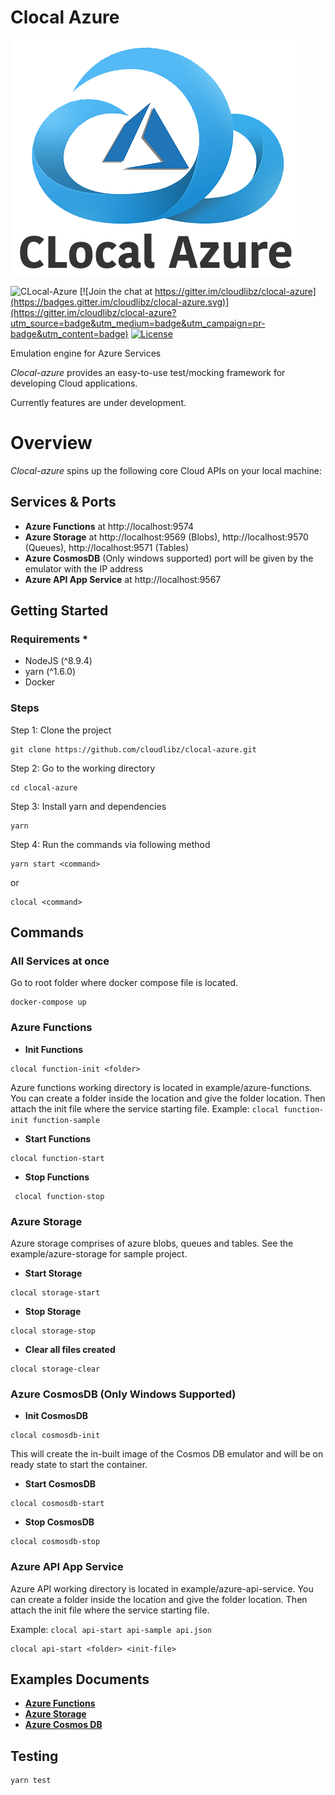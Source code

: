 # Clocal Azure

![CLocal-Azure](./src/assets/clocal-logo.png)

![[CLocal-Azure](https://github.com/cloudlibz/clocal-azure)](https://img.shields.io/badge/CLocal-Azure-blue.svg)
[![Join the chat at https://gitter.im/cloudlibz/clocal-azure](https://badges.gitter.im/cloudlibz/clocal-azure.svg)](https://gitter.im/cloudlibz/clocal-azure?utm_source=badge&utm_medium=badge&utm_campaign=pr-badge&utm_content=badge)
[![License](https://img.shields.io/badge/License-Apache%202.0-blue.svg)](https://opensource.org/licenses/Apache-2.0)

Emulation engine for Azure Services 

_Clocal-azure_ provides an easy-to-use test/mocking framework for developing Cloud applications.

Currently features are under development.

# Overview

_Clocal-azure_ spins up the following core Cloud APIs on your local machine:

## Services & Ports
* **Azure Functions** at http://localhost:9574
* **Azure Storage** at http://localhost:9569 (Blobs), http://localhost:9570 (Queues), http://localhost:9571 (Tables)
* **Azure CosmosDB** (Only windows supported) port will be given by the emulator with the IP address
* **Azure API App Service** at http://localhost:9567

## Getting Started

### Requirements \*

* NodeJS (^8.9.4)
* yarn (^1.6.0)
* Docker

### Steps

Step 1: Clone the project
```
git clone https://github.com/cloudlibz/clocal-azure.git
```

Step 2: Go to the working directory
```
cd clocal-azure
```

Step 3: Install yarn and dependencies
```
yarn
```

Step 4: Run the commands via following method
```
yarn start <command> 
```
or
```
clocal <command>
```

## Commands

### All Services at once

Go to root folder where docker compose file is located.
```
docker-compose up
```

### Azure Functions 

* **Init Functions**
```
clocal function-init <folder>
```
Azure functions working directory is located in example/azure-functions.
You can create a folder inside the location and give the folder location.
Then attach the init file where the service starting file.
Example: ```clocal function-init function-sample```

* **Start Functions**
```
clocal function-start
```
* **Stop Functions**
```
 clocal function-stop 
 ```

### Azure Storage 
Azure storage comprises of azure blobs, queues and tables. See the example/azure-storage for sample project.

* **Start Storage**
```
clocal storage-start
```
* **Stop Storage**
```
clocal storage-stop
```
* **Clear all files created**
```
clocal storage-clear
```

### Azure CosmosDB (Only Windows Supported)

* **Init CosmosDB**
```
clocal cosmosdb-init
```
This will create the in-built image of the Cosmos DB emulator and will be on ready state to start the container.

* **Start CosmosDB**
```
clocal cosmosdb-start
```
* **Stop CosmosDB**
```
clocal cosmosdb-stop
```

### Azure API App Service 

Azure API working directory is located in example/azure-api-service.
You can create a folder inside the location and give the folder location.
Then attach the init file where the service starting file.

Example: ```clocal api-start api-sample api.json```

```
clocal api-start <folder> <init-file>
```

## Examples Documents

* **[Azure Functions](./docs/azure-functions.md)**
* **[Azure Storage](./docs/azure-storage.md)**
* **[Azure Cosmos DB](./docs/azure-cosmosdb.md)**

## Testing

```
yarn test
```



